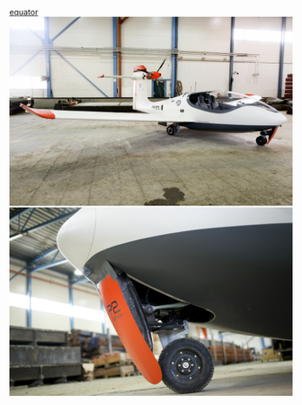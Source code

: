 [equator](https://www.equatoraircraft.com/)
![equator](https://github.com/chaosign/LEAP/blob/master/similar_lsa/052A4065m.jpg)
![equator](https://github.com/chaosign/LEAP/blob/master/similar_lsa/052A4205m.jpg)
